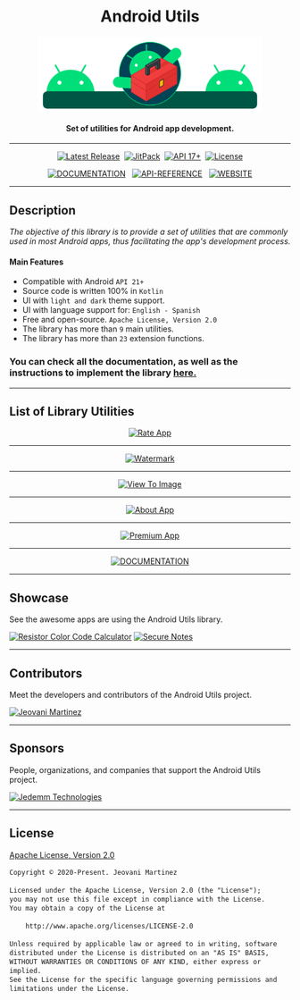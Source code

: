 
<h1 align="center">Android Utils</h1>
<p align="center"><a href="https://jeovanimartinez.github.io/Android-Utils/" target="_self"><img width="400" src="https://raw.githubusercontent.com/JeovaniMartinez/Android-Utils/master/resources/library-logo/intro-img.svg" alt="Android Utils Logo" /></a></p>
<h4 align="center">Set of utilities for Android app development.</h4>

---

<p align="center">
    <a href="https://github.com/JeovaniMartinez/Android-Utils/releases"><img src="https://img.shields.io/github/v/release/JeovaniMartinez/Android-Utils?color=orange&include_prereleases&style=flat-square" alt="Latest Release" /></a>&nbsp;
    <a href="https://jitpack.io/#JeovaniMartinez/Android-Utils"><img src="https://img.shields.io/jitpack/v/github/JeovaniMartinez/Android-Utils?color=blue&style=flat-square" alt="JitPack" /></a>&nbsp;
    <a href="#"><img src="https://img.shields.io/badge/API-17%2B-lightgrey?style=flat-square" alt="API 17+" /></a>&nbsp;
    <a href="https://github.com/JeovaniMartinez/Android-Utils/blob/master/LICENSE"><img src="https://img.shields.io/github/license/JeovaniMartinez/Android-Utils?style=flat-square" alt="License" /></a>
</p>

<p align="center">
<a href="https://jeovanimartinez.github.io/Android-Utils/docs/" target="_self"><img src="https://img.shields.io/badge/DOCS-DOCUMENTATION-blue?style=for-the-badge&logo=read-the-docs&label=%20&labelColor=3F3F3F&color=008097&logoColor=FFFFFF" alt="DOCUMENTATION" /></a>&nbsp;&nbsp;
<a href="https://jeovanimartinez.github.io/Android-Utils/reference/index.html"><img src="https://img.shields.io/badge/API-REFERENCE-blue?style=for-the-badge&labelColor=3F3F3F&color=00996F" alt="API-REFERENCE" /></a>&nbsp;&nbsp;
    <a href="https://jeovanimartinez.github.io/Android-Utils/" target="_self"><img src="https://img.shields.io/badge/WEB-WEBSITE-blue?style=for-the-badge&logo=tor-browser&label=%20&labelColor=3F3F3F&color=DA5900&logoColor=FFFFFF" alt="WEBSITE" /></a>
</p>

---


## Description

_The objective of this library is to provide a set of utilities that are commonly used in most Android apps, thus facilitating the app's development process._

#### Main Features

- Compatible with Android `API 21+`
- Source code is written 100% in `Kotlin`
- UI with `light and dark` theme support.
- UI with language support for: `English - Spanish`
- Free and open-source. `Apache License, Version 2.0`
- The library has more than `9` main utilities.
- The library has more than `23` extension functions.

<h3>You can check all the documentation, as well as the instructions to implement the library <a href="https://jeovanimartinez.github.io/Android-Utils/docs/" target="_self">here.</a></h3>

---

## List of Library Utilities


<p align="center">
    <a href="https://jeovanimartinez.github.io/Android-Utils/docs/library-utilities/rate-app" target="_self"><img src="https://user-images.githubusercontent.com/38060456/113655130-e18ae300-965e-11eb-975f-3ee65ed89986.png" alt="Rate App" /></a>
</p>

---

<p align="center">
    <a href="https://jeovanimartinez.github.io/Android-Utils/docs/library-utilities/watermark" target="_self"><img src="https://user-images.githubusercontent.com/38060456/113791767-fa040780-9709-11eb-9bbb-3e3c3c4c82f8.png" alt="Watermark" /></a>
</p>

---

<p align="center">
    <a href="https://jeovanimartinez.github.io/Android-Utils/docs/library-utilities/view-to-image" target="_self"><img src="https://user-images.githubusercontent.com/38060456/113956809-bd0c4380-97e3-11eb-9acd-0fc7d1009364.png" alt="View To Image" /></a>
</p>

---

<p align="center"> 
    <a href="https://jeovanimartinez.github.io/Android-Utils/docs/library-utilities/about-app" target="_self"><img src="https://user-images.githubusercontent.com/38060456/113794569-7a2d6b80-9710-11eb-8998-c4b196c68473.png" alt="About App" /></a>
</p>

---

<p align="center"> 
    <a href="https://jeovanimartinez.github.io/Android-Utils/docs/library-utilities/premium-app" target="_self"><img src="https://user-images.githubusercontent.com/38060456/113799145-232c9400-971a-11eb-840f-0f1a2d682887.png" alt="Premium App" /></a>
</p>

---

<p align="center">
    <a href="https://jeovanimartinez.github.io/Android-Utils/docs/" target="_blank"><img src="https://user-images.githubusercontent.com/38060456/113796085-02f9d680-9714-11eb-8faf-fe0df296b627.jpg" alt="DOCUMENTATION" /></a>
</p>

---

## Showcase

See the awesome apps are using the Android Utils library.

[<img src="https://user-images.githubusercontent.com/38060456/113939209-4d855c80-97c1-11eb-8937-1b93a5948a7f.png" alt="Resistor Color Code Calculator" />](https://play.google.com/store/apps/details?id=com.jedemm.resistorcalculator)
[<img src="https://user-images.githubusercontent.com/38060456/113939215-4fe7b680-97c1-11eb-8bff-c02d8ae1e0e0.png" alt="Secure Notes" />](https://play.google.com/store/apps/details?id=com.jedemm.securenotes)

--- 

## Contributors

Meet the developers and contributors of the Android Utils project.

[<img src="https://user-images.githubusercontent.com/38060456/113641090-83e89d80-9642-11eb-8852-8a278739a5ac.png" alt="Jeovani Martinez" />](https://github.com/jeovanimartinez)

---

## Sponsors

People, organizations, and companies that support the Android Utils project.

[<img src="https://user-images.githubusercontent.com/38060456/113641249-e5a90780-9642-11eb-9af7-8c39d800a79b.png" alt="Jedemm Technologies" />](https://jedemm.com/)

---

## License

[Apache License, Version 2.0](https://github.com/JeovaniMartinez/Android-Utils/blob/master/LICENSE)

```
Copyright © 2020-Present. Jeovani Martinez

Licensed under the Apache License, Version 2.0 (the "License");
you may not use this file except in compliance with the License.
You may obtain a copy of the License at

    http://www.apache.org/licenses/LICENSE-2.0

Unless required by applicable law or agreed to in writing, software
distributed under the License is distributed on an "AS IS" BASIS,
WITHOUT WARRANTIES OR CONDITIONS OF ANY KIND, either express or implied.
See the License for the specific language governing permissions and
limitations under the License.
```
